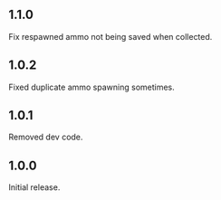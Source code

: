 ## 1.1.0

Fix respawned ammo not being saved when collected.

## 1.0.2

Fixed duplicate ammo spawning sometimes.

## 1.0.1

Removed dev code.

## 1.0.0

Initial release.

